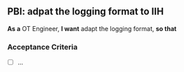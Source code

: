 ## PBI: adpat the logging format to IIH
**As a** OT Engineer, **I want** adapt the logging format, **so that** 

### Acceptance Criteria
- [ ] ...

